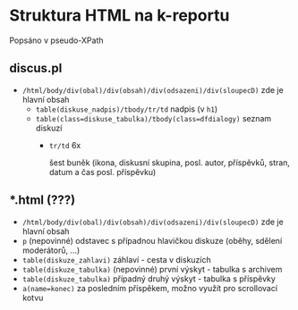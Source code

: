 # Struktura HTML na k-reportu

Popsáno v pseudo-XPath

## discus.pl
- `/html/body/div(obal)/div(obsah)/div(odsazeni)/div(sloupecD)`
  zde je hlavní obsah
  - `table(diskuse_nadpis)/tbody/tr/td`
    nadpis (v `h1`)
  - `table(class=diskuse_tabulka)/tbody(class=dfdialogy)`
    seznam diskuzí
    - `tr/td` 6x

      šest buněk (ikona, diskusní skupina, posl. autor, příspěvků, stran, datum a čas posl. příspěvku)

## *.html (???)
- `/html/body/div(obal)/div(obsah)/div(odsazeni)/div(sloupecD)`
  zde je hlavní obsah
 - `p`
   (nepovinné) odstavec s případnou hlavičkou diskuze (oběhy, sdělení moderátorů, ...)
 - `table(diskuze_zahlavi)`
   záhlaví - cesta v diskuzích
 - `table(diskuze_tabulka)`
   (nepovinné) první výskyt - tabulka s archivem
 - `table(diskuze_tabulka)`
   případný druhý výskyt - tabulka s příspěvky
 - `a(name=konec)`
   za posledním příspěkem, možno využít pro scrollovací kotvu
